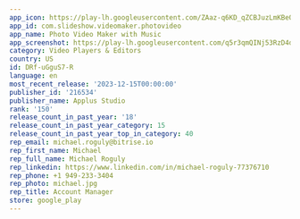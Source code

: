 ```yaml
---
app_icon: https://play-lh.googleusercontent.com/ZAaz-q6KD_qZCBJuzLmKBeOyGBbtuNDfg91OlH7Vk1N4xSeF1m08HF7GdYuYKF0lElY
app_id: com.slideshow.videomaker.photovideo
app_name: Photo Video Maker with Music
app_screenshot: https://play-lh.googleusercontent.com/q5r3qmQINj53RzD4dGjgKFE76dcWi80HVq3MDgjH8xnydUsfqw8a9HHhgTuqysSHjvfk
category: Video Players & Editors
country: US
id: DRf-uGguS7-R
language: en
most_recent_release: '2023-12-15T00:00:00'
publisher_id: '216534'
publisher_name: Applus Studio
rank: '150'
release_count_in_past_year: '18'
release_count_in_past_year_category: 15
release_count_in_past_year_top_in_category: 40
rep_email: michael.roguly@bitrise.io
rep_first_name: Michael
rep_full_name: Michael Roguly
rep_linkedin: https://www.linkedin.com/in/michael-roguly-77376710
rep_phone: +1 949-233-3404
rep_photo: michael.jpg
rep_title: Account Manager
store: google_play
---
```

